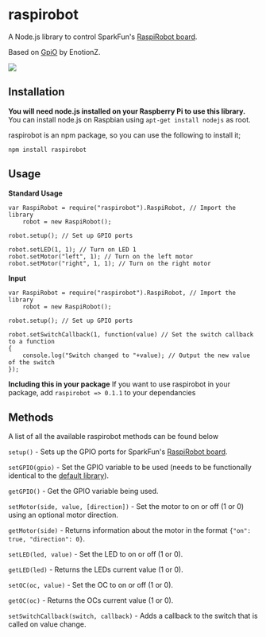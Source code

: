 # raspirobot
A Node.js library to control SparkFun's [RaspiRobot board](https://www.sparkfun.com/products/11561).

Based on [GpiO](https://github.com/EnotionZ/GpiO) by EnotionZ.

[![](https://nodei.co/npm/raspirobot.png)](https://www.npmjs.com/package/raspirobot)

## Installation
**You will need node.js installed on your Raspberry Pi to use this library.**
You can install node.js on Raspbian using `apt-get install nodejs` as root.

raspirobot is an npm package, so you can use the following to install it;

	npm install raspirobot
	
## Usage
**Standard Usage**

	var RaspiRobot = require("raspirobot").RaspiRobot, // Import the library
	    robot = new RaspiRobot();
	
	robot.setup(); // Set up GPIO ports
	
	robot.setLED(1, 1); // Turn on LED 1
	robot.setMotor("left", 1); // Turn on the left motor
	robot.setMotor("right", 1, 1); // Turn on the right motor

**Input**

	var RaspiRobot = require("raspirobot").RaspiRobot, // Import the library
	    robot = new RaspiRobot();
	
	robot.setup(); // Set up GPIO ports
	
	robot.setSwitchCallback(1, function(value) // Set the switch callback to a function
	{
		console.log("Switch changed to "+value); // Output the new value of the switch
	});
	
**Including this in your package**
If you want to use raspirobot in your package, add `raspirobot => 0.1.1` to your dependancies

## Methods
A list of all the available raspirobot methods can be found below

`setup()` - Sets up the GPIO ports for SparkFun's [RaspiRobot board](https://www.sparkfun.com/products/11561).

`setGPIO(gpio)` - Set the GPIO variable to be used (needs to be functionally identical to the [default library](https://github.com/EnotionZ/GpiO)).

`getGPIO()` - Get the GPIO variable being used.

`setMotor(side, value, [direction])` - Set the motor to on or off (1 or 0) using an optional motor direction.

`getMotor(side)` - Returns information about the motor in the format `{"on": true, "direction": 0}`.

`setLED(led, value)` - Set the LED to on or off (1 or 0).

`getLED(led)` - Returns the LEDs current value (1 or 0).

`setOC(oc, value)` - Set the OC to on or off (1 or 0).

`getOC(oc)` - Returns the OCs current value (1 or 0).

`setSwitchCallback(switch, callback)` - Adds a callback to the switch that is called on value change.
